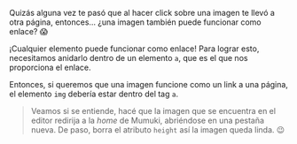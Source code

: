 Quizás alguna vez te pasó que al hacer click sobre una imagen te llevó a otra página, entonces… ¿una imagen también puede funcionar como enlace? :scream:

¡Cualquier elemento puede funcionar como enlace! Para lograr esto, necesitamos anidarlo dentro de un elemento `a`, que es el que nos proporciona el enlace. 

Entonces, si queremos que una imagen funcione como un link a una página, el elemento `img` debería estar dentro del tag `a`.

> Veamos si se entiende, hacé que la imagen que se encuentra en el editor redirija a la _home_ de Mumuki, abriéndose en una pestaña nueva. De paso, borra el atributo `height` así la imagen queda linda. :wink:
